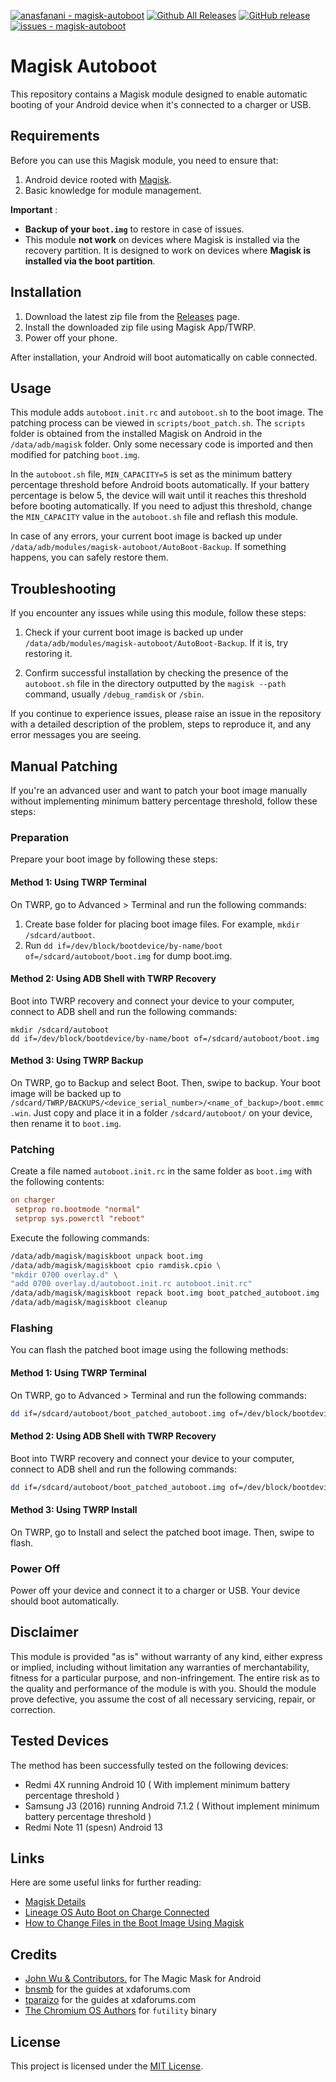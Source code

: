 [![anasfanani - magisk-autoboot](https://img.shields.io/static/v1?label=anasfanani&message=magisk-autoboot&color=blue&logo=github)](https://github.com/anasfanani/magisk-autoboot "Go to GitHub repo")
[![Github All Releases](https://img.shields.io/github/downloads/anasfanani/magisk-autoboot/total.svg)]()
[![GitHub release](https://img.shields.io/github/release/anasfanani/magisk-autoboot?include_prereleases=&sort=semver&color=blue)](https://github.com/anasfanani/magisk-autoboot/releases/)
[![issues - magisk-autoboot](https://img.shields.io/github/issues/anasfanani/magisk-autoboot)](https://github.com/anasfanani/magisk-autoboot/issues)
# Magisk Autoboot

This repository contains a Magisk module designed to enable automatic booting of your Android device when it's connected to a charger or USB.

## Requirements

Before you can use this Magisk module, you need to ensure that:

1. Android device rooted with [Magisk](https://github.com/topjohnwu/Magisk).
2. Basic knowledge for module management.

**Important** :

- **Backup of your `boot.img`** to restore in case of issues.
- This module **not work** on devices where Magisk is installed via the recovery partition. It is designed to work on devices where **Magisk is installed via the boot partition**.

## Installation

1. Download the latest zip file from the [Releases](https://github.com/anasfanani/magisk-autoboot/releases/latest) page.
2. Install the downloaded zip file using Magisk App/TWRP.
3. Power off your phone.

After installation, your Android will boot automatically on cable connected.

## Usage

This module adds `autoboot.init.rc` and `autoboot.sh` to the boot image. The patching process can be viewed in `scripts/boot_patch.sh`. The `scripts` folder is obtained from the installed Magisk on Android in the `/data/adb/magisk` folder. Only some necessary code is imported and then modified for patching `boot.img`. 

In the `autoboot.sh` file, `MIN_CAPACITY=5` is set as the minimum battery percentage threshold before Android boots automatically. If your battery percentage is below 5, the device will wait until it reaches this threshold before booting automatically. If you need to adjust this threshold, change the `MIN_CAPACITY` value in the `autoboot.sh` file and reflash this module.

In case of any errors, your current boot image is backed up under `/data/adb/modules/magisk-autoboot/AutoBoot-Backup`. If something happens, you can safely restore them.

## Troubleshooting

If you encounter any issues while using this module, follow these steps:

1. Check if your current boot image is backed up under `/data/adb/modules/magisk-autoboot/AutoBoot-Backup`. If it is, try restoring it.

2. Confirm successful installation by checking the presence of the `autoboot.sh` file in the directory outputted by the `magisk --path` command, usually `/debug_ramdisk` or `/sbin`.

If you continue to experience issues, please raise an issue in the repository with a detailed description of the problem, steps to reproduce it, and any error messages you are seeing.

## Manual Patching

If you're an advanced user and want to patch your boot image manually without implementing minimum battery percentage threshold, follow these steps:

### Preparation

Prepare your boot image by following these steps:

#### Method 1: Using TWRP Terminal

On TWRP, go to Advanced > Terminal and run the following commands:
1. Create base folder for placing boot image files. For example, `mkdir /sdcard/autboot`.
2. Run `dd if=/dev/block/bootdevice/by-name/boot of=/sdcard/autoboot/boot.img` for dump boot.img.

#### Method 2: Using ADB Shell with TWRP Recovery

Boot into TWRP recovery and connect your device to your computer, connect to ADB shell and run the following commands:

```
mkdir /sdcard/autoboot
dd if=/dev/block/bootdevice/by-name/boot of=/sdcard/autoboot/boot.img
```

#### Method 3: Using TWRP Backup

On TWRP, go to Backup and select Boot. Then, swipe to backup.
Your boot image will be backed up to `/sdcard/TWRP/BACKUPS/<device_serial_number>/<name_of_backup>/boot.emmc.win`.
Just copy and place it in a folder `/sdcard/autoboot/` on your device, then rename it to `boot.img`.

### Patching

Create a file named `autoboot.init.rc` in the same folder as `boot.img` with the following contents:

```rc
on charger
 setprop ro.bootmode "normal"
 setprop sys.powerctl "reboot"
```

Execute the following commands:

```sh
/data/adb/magisk/magiskboot unpack boot.img
/data/adb/magisk/magiskboot cpio ramdisk.cpio \
"mkdir 0700 overlay.d" \
"add 0700 overlay.d/autoboot.init.rc autoboot.init.rc"
/data/adb/magisk/magiskboot repack boot.img boot_patched_autoboot.img
/data/adb/magisk/magiskboot cleanup
```

### Flashing

You can flash the patched boot image using the following methods:

#### Method 1: Using TWRP Terminal

On TWRP, go to Advanced > Terminal and run the following commands:

```sh
dd if=/sdcard/autoboot/boot_patched_autoboot.img of=/dev/block/bootdevice/by-name/boot
```

#### Method 2: Using ADB Shell with TWRP Recovery

Boot into TWRP recovery and connect your device to your computer, connect to ADB shell and run the following commands:

```sh
dd if=/sdcard/autoboot/boot_patched_autoboot.img of=/dev/block/bootdevice/by-name/boot
```

#### Method 3: Using TWRP Install

On TWRP, go to Install and select the patched boot image. Then, swipe to flash.

### Power Off

Power off your device and connect it to a charger or USB. Your device should boot automatically.

## Disclaimer

This module is provided "as is" without warranty of any kind, either express or implied, including without limitation any warranties of merchantability, fitness for a particular purpose, and non-infringement. The entire risk as to the quality and performance of the module is with you. Should the module prove defective, you assume the cost of all necessary servicing, repair, or correction.

## Tested Devices

The method has been successfully tested on the following devices:

- Redmi 4X running Android 10 ( With implement minimum battery percentage threshold )
- Samsung J3 (2016) running Android 7.1.2 ( Without implement minimum battery percentage threshold )
- Redmi Note 11 (spesn) Android 13

## Links

Here are some useful links for further reading:

- [Magisk Details](https://topjohnwu.github.io/Magisk/details.html)
- [Lineage OS Auto Boot on Charge Connected](https://xdaforums.com/t/lineage-os-auto-boot-on-charge-connected.3626364/page-3#post-89178846)
- [How to Change Files in the Boot Image Using Magisk](https://xdaforums.com/t/how-to-change-files-in-the-boot-image-using-magisk.4495645/#post-88571069)

## Credits

- [John Wu & Contributors.](https://github.com/topjohnwu/Magisk) for The Magic Mask for Android
- [bnsmb](https://xdaforums.com/m/bnsmb.8498037/) for the guides at xdaforums.com
- [tparaizo](https://xdaforums.com/m/tparaizo.9457413/) for the guides at xdaforums.com
- [The Chromium OS Authors](https://chromium.googlesource.com/chromiumos/platform/vboot/+/0e5f54d79158f216edeb42bfe9c5cd6d35dc6e0d/) for `futility` binary

## License

This project is licensed under the [MIT License](LICENSE).
